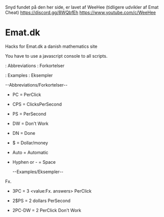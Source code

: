 Snyd fundet på den her side, er lavet af WeeHee (tidligere udvikler af Emat Cheat) https://discord.gg/8WQbfEh https://www.youtube.com/c/WeeHee



# Emat.dk
Hacks for Emat.dk a danish mathematics site

You have to use a javascript console to all scripts.

: Abbreviations : Forkortelser

: Examples  : Eksempler




  --Abbreviations/Forkortelser--

- PC = PerClick

- CPS = ClicksPerSecond

- PS = PerSecond

- DW = Don't Work

- DN = Done      

- $ = Dollar/money

- Auto = Automatic

- Hyphen or - = Space

  --Examples/Eksempler--

Fx. 

- 3PC = 3 <value:Fx. answers> PerClick

- 2$PS = 2 dollars PerSecond
 
- 2PC-DW = 2 PerClick Don't Work

